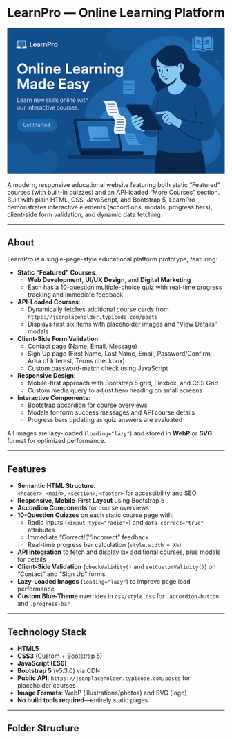 # LearnPro — Online Learning Platform

![LearnPro Hero](images/hero.webp)

A modern, responsive educational website featuring both static “Featured” courses (with built-in quizzes) and an API-loaded “More Courses” section. Built with plain HTML, CSS, JavaScript, and Bootstrap 5, LearnPro demonstrates interactive elements (accordions, modals, progress bars), client-side form validation, and dynamic data fetching.

---



## About

LearnPro is a single-page-style educational platform prototype, featuring:

- **Static “Featured” Courses**:  
  - **Web Development**, **UI/UX Design**, and **Digital Marketing**  
  - Each has a 10-question multiple-choice quiz with real-time progress tracking and immediate feedback  
- **API-Loaded Courses**:  
  - Dynamically fetches additional course cards from `https://jsonplaceholder.typicode.com/posts`  
  - Displays first six items with placeholder images and “View Details” modals  
- **Client-Side Form Validation**:  
  - Contact page (Name, Email, Message)  
  - Sign Up page (First Name, Last Name, Email, Password/Confirm, Area of Interest, Terms checkbox)  
  - Custom password-match check using JavaScript  
- **Responsive Design**:  
  - Mobile-first approach with Bootstrap 5 grid, Flexbox, and CSS Grid  
  - Custom media query to adjust hero heading on small screens  
- **Interactive Components**:  
  - Bootstrap accordion for course overviews  
  - Modals for form success messages and API course details  
  - Progress bars updating as quiz answers are evaluated

All images are lazy-loaded (`loading="lazy"`) and stored in **WebP** or **SVG** format for optimized performance.

---

## Features

- **Semantic HTML Structure**:  
  `<header>`, `<main>`, `<section>`, `<footer>` for accessibility and SEO
- **Responsive, Mobile-First Layout** using Bootstrap 5  
- **Accordion Components** for course overviews  
- **10-Question Quizzes** on each static course page with:  
  - Radio inputs (`<input type="radio">`) and `data-correct="true"` attributes  
  - Immediate “Correct!”/“Incorrect” feedback  
  - Real-time progress bar calculation (`style.width = X%`)  
- **API Integration** to fetch and display six additional courses, plus modals for details  
- **Client-Side Validation** (`checkValidity()` and `setCustomValidity()`) on “Contact” and “Sign Up” forms  
- **Lazy-Loaded Images** (`loading="lazy"`) to improve page load performance  
- **Custom Blue-Theme** overrides in `css/style.css` for `.accordion-button` and `.progress-bar`

---

## Technology Stack

- **HTML5**  
- **CSS3** (Custom + [Bootstrap 5](https://getbootstrap.com/))  
- **JavaScript (ES6)**  
- **Bootstrap 5** (v5.3.0) via CDN  
- **Public API**: `https://jsonplaceholder.typicode.com/posts` for placeholder courses  
- **Image Formats**: WebP (illustrations/photos) and SVG (logo)  
- **No build tools required**—entirely static pages

---

## Folder Structure

